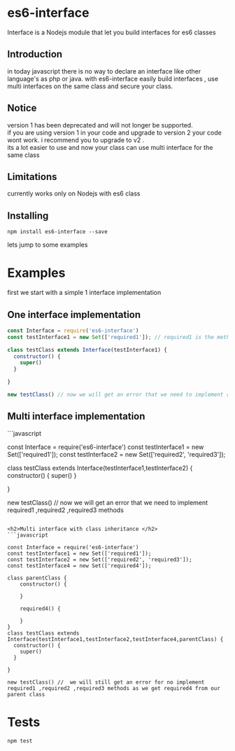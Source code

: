 <h1>es6-interface</h1>
Interface is a Nodejs module  that let you build interfaces for es6 classes

<h2>Introduction</h2>
in today javascript there is no way to declare an interface like other language's as php or java.
with es6-interface easily build interfaces , use multi interfaces on the same class and secure your class.

<h2>Notice</h2>
version 1 has been deprecated and will not longer be supported.<br>
if you are using version 1 in your code and upgrade to version 2  your code wont work.
i recommend you to upgrade to v2 .<br>
 its a lot easier to use and now your class can use multi interface for the same class


<h2>Limitations</h2>
currently works only on Nodejs with es6 class

<h2>Installing</h2>

```
npm install es6-interface --save
```

lets jump to some examples
<h1>Examples</h1>

first we start with a simple 1 interface implementation
<h2>One interface implementation</h2> 

```javascript
const Interface = require('es6-interface')
const testInterface1 = new Set(['required1']); // required1 is the method we force to implement

class testClass extends Interface(testInterface1) {
  constructor() {
    super()
  }

}

new testClass() // now we will get an error that we need to implement required1 method

```


<h2>Multi interface implementation</h2> 
```javascript

const Interface = require('es6-interface')
const testInterface1 = new Set(['required1']);
const testInterface2 = new Set(['required2', 'required3']);

class testClass extends Interface(testInterface1,testInterface2) {
  constructor() {
    super()
  }

}

new testClass() // now we will get an error that we need to implement required1 ,required2 ,required3 methods
```

<h2>Multi interface with class inheritance </h2> 
```javascript

const Interface = require('es6-interface')
const testInterface1 = new Set(['required1']);
const testInterface2 = new Set(['required2', 'required3']);
const testInterface4 = new Set(['required4']);

class parentClass {
    constructor() {

    }

    required4() {

    }
}
class testClass extends Interface(testInterface1,testInterface2,testInterface4,parentClass) {
  constructor() {
    super()
  }

}

new testClass() //  we will still get an error for no implement required1 ,required2 ,required3 methods as we get required4 from our parent class
```

<h1>Tests</h1>

```
npm test
```



